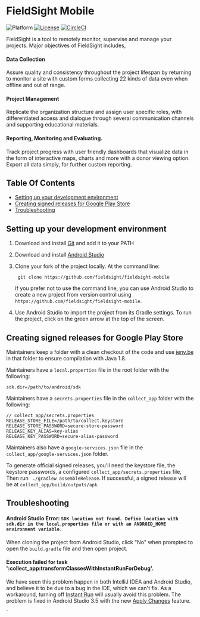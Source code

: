 # FieldSight Mobile 
![Platform](https://img.shields.io/badge/platform-Android-green)
[![License](https://img.shields.io/badge/license-Apache%202.0-blue.svg)](https://opensource.org/licenses/Apache-2.0)
[![CircleCI](https://circleci.com/gh/fieldsight/fieldsight-mobile.svg?style=svg)](https://circleci.com/gh/fieldsight/fieldsight-mobile)


FieldSight is a tool to remotely monitor, supervise and manage your projects. Major objectives of FieldSight includes, 

#### Data Collection
Assure quality and consistency throughout the project lifespan by returning to monitor a site with custom forms collecting 22 kinds of data even when offline and out of range.

#### Project Management
Replicate the organization structure and assign user specific roles, with differentiated access and dialogue through several communication channels and supporting educational materials.

#### Reporting, Monitoring and Evaluating.
Track project progress with user friendly dashboards that visualize data in the form of interactive maps, charts and more with a donor viewing option. Export all data simply, for further custom reporting.

## Table Of Contents
* [Setting up your development environment](#setting-up-your-development-environment)
* [Creating signed releases for Google Play Store](#creating-signed-releases-for-google-play-store)
* [Troubleshooting](#troubleshooting)


## Setting up your development environment
1. Download and install [Git](https://git-scm.com/downloads) and add it to your PATH
1. Download and install [Android Studio](https://developer.android.com/studio/index.html) 
1. Clone your fork of the project locally. At the command line:

        git clone https://github.com/fieldsight/fieldsight-mobile

    If you prefer not to use the command line, you can use Android Studio to create a new project from version control using `https://github.com/fieldsight/fieldsight-mobile`.
1. Use Android Studio to import the project from its Gradle settings. To run the project, click on the green arrow at the top of the screen.

## Creating signed releases for Google Play Store
Maintainers keep a folder with a clean checkout of the code and use [jenv.be](https://www.jenv.be) in that folder to ensure compilation with Java 1.8.

Maintainers have a `local.properties` file in the root folder with the following:
```
sdk.dir=/path/to/android/sdk
```

Maintainers have a `secrets.properties` file in the `collect_app` folder with the following:
```
// collect_app/secrets.properties
RELEASE_STORE_FILE=/path/to/collect.keystore
RELEASE_STORE_PASSWORD=secure-store-password
RELEASE_KEY_ALIAS=key-alias
RELEASE_KEY_PASSWORD=secure-alias-password
```

Maintainers also have a `google-services.json` file in the `collect_app/google-services.json` folder.

To generate official signed releases, you'll need the keystore file, the keystore passwords, a configured `collect_app/secrets.properties` file, Then run ` ./gradlew assembleRelease`. If successful, a signed release will be at `collect_app/build/outputs/apk`.


## Troubleshooting

#### Android Studio Error: `SDK location not found. Define location with sdk.dir in the local.properties file or with an ANDROID_HOME environment variable.`
When cloning the project from Android Studio, click "No" when prompted to open the `build.gradle` file and then open project.

#### Execution failed for task ':collect_app:transformClassesWithInstantRunForDebug'.

We have seen this problem happen in both IntelliJ IDEA and Android Studio, and believe it to be due to a bug in the IDE, which we can't fix.  As a workaround, turning off [Instant Run](https://developer.android.com/studio/run/#set-up-ir) will usually avoid this problem. The problem is fixed in Android Studio 3.5 with the new [Apply Changes](https://medium.com/androiddevelopers/android-studio-project-marble-apply-changes-e3048662e8cd) feature.


`


